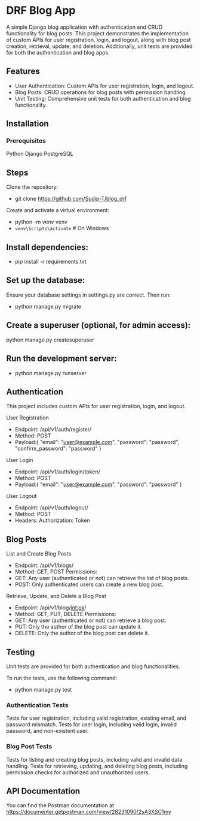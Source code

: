 # DRF Blog App

A simple Django blog application with authentication and CRUD functionality for blog posts. This project demonstrates the implementation of custom APIs for user registration, login, and logout, along with blog post creation, retrieval, update, and deletion. Additionally, unit tests are provided for both the authentication and blog apps.

## Features
- User Authentication: Custom APIs for user registration, login, and logout.
- Blog Posts: CRUD operations for blog posts with permission handling.
- Unit Testing: Comprehensive unit tests for both authentication and blog functionality.

## Installation

### Prerequisites
Python
Django
PostgreSQL

## Steps
Clone the repository:
- git clone https://github.com/Sudip-T/blog_drf

Create and activate a virtual environment:
- python -m venv venv
- `venv\Scripts\activate` # On Windows

## Install dependencies:
- pip install -r requirements.txt

## Set up the database:
Ensure your database settings in settings.py are correct. Then run:
- python manage.py migrate

## Create a superuser (optional, for admin access):
python manage.py createsuperuser

## Run the development server:
- python manage.py runserver

## Authentication
This project includes custom APIs for user registration, login, and logout.

User Registration
- Endpoint: /api/v1/auth/register/
- Method: POST
- Payload:{
  "email": "user@example.com",
  "password": "password",
  "confirm_password": "password"
}

User Login
- Endpoint: /api/v1/auth/login/token/
- Method: POST
- Payload:{
  "email": "user@example.com",
  "password": "password"
}

User Logout
- Endpoint: /api/v1/auth/logout/
- Method: POST
- Headers: Authorization: Token <token>


## Blog Posts

List and Create Blog Posts
- Endpoint: /api/v1/blogs/
- Method: GET, POST
Permissions:
- GET: Any user (authenticated or not) can retrieve the list of blog posts.
- POST: Only authenticated users can create a new blog post.

Retrieve, Update, and Delete a Blog Post
- Endpoint: /api/v1/blog/<int:pk>/
- Method: GET, PUT, DELETE
Permissions:
- GET: Any user (authenticated or not) can retrieve a blog post.
- PUT: Only the author of the blog post can update it.
- DELETE: Only the author of the blog post can delete it.

## Testing
Unit tests are provided for both authentication and blog functionalities.

To run the tests, use the following command:
- python manage.py test

### Authentication Tests
Tests for user registration, including valid registration, existing email, and password mismatch.
Tests for user login, including valid login, invalid password, and non-existent user.

### Blog Post Tests
Tests for listing and creating blog posts, including valid and invalid data handling.
Tests for retrieving, updating, and deleting blog posts, including permission checks for authorized and unauthorized users.


## API Documentation
You can find the Postman documentation at https://documenter.getpostman.com/view/28231090/2sA3XSC1my